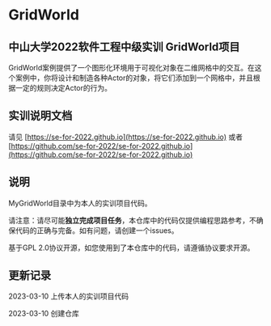 # GridWorld
## 中山大学2022软件工程中级实训 GridWorld项目

GridWorld案例提供了一个图形化环境用于可视化对象在二维网格中的交互。在这个案例中，你将设计和制造各种Actor的对象，将它们添加到一个网格中，并且根据一定的规则决定Actor的行为。

## 实训说明文档

请见 [https://se-for-2022.github.io](https://se-for-2022.github.io)
或者 [https://github.com/se-for-2022/se-for-2022.github.io](https://github.com/se-for-2022/se-for-2022.github.io)

## 说明

MyGridWorld目录中为本人的实训项目代码。

请注意：请尽可能**独立完成项目任务**，本仓库中的代码仅提供编程思路参考，不确保代码的正确与完备。如有问题，请创建一个issues。

基于GPL 2.0协议开源，如您使用到了本仓库中的代码，请遵循协议要求开源。

## 更新记录

2023-03-10 上传本人的实训项目代码

2023-03-10 创建仓库
